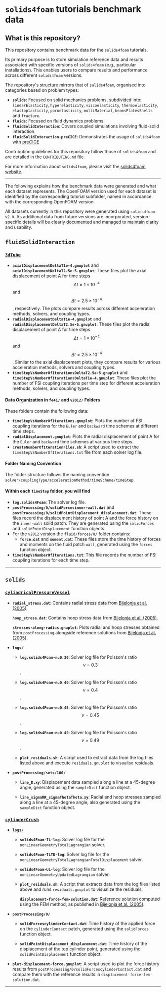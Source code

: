 # `solids4foam` tutorials benchmark data

## What is this repository?

This repository contains benchmark data for the `solids4foam` tutorials.

Its primary purpose is to store simulation reference data and results associated
with specific versions of `solids4foam` (e.g., particular installations). This
enables users to compare results and performance across different `solids4foam`
versions.

The repository's structure mirrors that of `solids4foam`, organised into
categories based on problem types:

- **`solids`**: Focused on solid mechanics problems, subdivided into:
  `linearElasticity`, `hyperelasticity`, `viscoelasticity`,  `thermoelasticity`,
  `elastoplasticity`, `poroelasticity`, `multiMaterial`, `beamsPlatesShells` and
  `fracture`.  
- **`fluids`**: Focused on fluid dynamics problems.
- **`fluidSolidInteraction`**: Covers coupled simulations involving fluid-solid
  interaction.
- **`fluidSolidInteraction-preCICE`**: Demonstrates the usage of `solids4foam`
  with [preCICE](https://precice.org/)

Contribution guidelines for this repository follow those of `solids4foam` and are
detailed in the `CONTRIBUTING.md` file.

For more information about `solids4foam`, please visit the [solids4foam website](https://solids4foam.github.io).

---

The following explains how the benchmark data were generated and what each
dataset represents. The OpenFOAM version used for each dataset is identified by
the corresponding tutorial subfolder, named in accordance with the corresponding
OpenFOAM version.

All datasets currently in this repository were generated using `solids4foam-v2.0`.
As additional data from future versions are incorporated, version-specific
details will be clearly documented and managed to maintain clarity and usability.

## `fluidSolidInteraction`

### [`3dTube`](https://www.solids4foam.com/tutorials/tutorial4.html)

- **`axialDisplacementDeltaT1e-4.gnuplot`** and **`axialDisplacementDeltaT2.5e-5.gnuplot`**:
  These files plot the axial displacement of point A for time steps
  $$\Delta t = 1 \times 10^{-4}$$ and $$\Delta t = 2.5 \times 10^{-4}$$,
  respectively. The plots compare results across different acceleration methods,
  solvers, and coupling types.
- **`radialDisplacementDeltaT1e-4.gnuplot`** and **`radialDisplacementDeltaT2.5e-5.gnuplot`**:
  These files plot the radial displacement of point A for time steps
  $$\Delta t = 1 \times 10^{-4}$$ and $$\Delta t = 2.5 \times 10^{-4}$$. Similar
  to the axial displacement plots, they compare results for various
  acceleration methods, solvers and coupling types.
- **`timeStepVsNumberOfIterationsDeltaT2.5e-5.gnuplot`** and **`timeStepVsNumberOfIterationsDeltaT1e-4.gnuplot`**:
  These files plot the number of FSI coupling iterations per time step for
  different acceleration methods, solvers, and coupling types.

#### Data Organization in `fe41/` and `v2012/` Folders

These folders contain the following data:

- **`timeStepVsNumberOfIterations.gnuplot`**: Plots the number of FSI coupling
  iterations for the `Euler` and `backward` time schemes at different time steps.
- **`radialDisplacement.gnuplot`**: Plots the radial displacement of point A for
  the `Euler` and `backward` time schemes at various time steps.
- **`createNumberOfIterationFiles.sh`**: A script used to extract the
  `timeStepVsNumberOfIterations.txt` file from each solver log file.

#### Folder Naming Convention

The folder structure follows the naming convention:
`solver/couplingType/accelerationMethod/timeScheme/timeStep`.

#### Within each `timeStep` folder, you will find

- **`log.solids4Foam`**: The solver log file.
- **`postProcessing/0/solidForcesinner-wall.dat`** and **`postProcessing/0/solidPointDisplacement_displacement.dat`**:
  These files record the displacement history of point A and the force history on
  the `inner-wall` solid patch. They are generated using the `solidForces` and
  `solidPointDisplacement` function objects.
- For the `v2012` version the `fluid/forces/0/` folder contains:
  - **`force.dat`** and **`moment.dat`**: These files store the time history of
    forces and moments on the fluid patch `wall`, generated using the `forces`
    function object.
- **`timeStepVsNumberOfIterations.txt`**: This file records the number of FSI
  coupling iterations for each time step.

---

## `solids`

### [`cylindricalPressureVessel`](https://www.solids4foam.com/tutorials/more-tutorials/solid-mechanics/hyperelasticity/cylindricalPressureVessel.html)

- **`radial_stress.dat`**: Contains radial stress data from [Bijelonja et al.
(2005)](https://hrcak.srce.hr/206941).

    **`hoop_stress.dat`**: Contains hoop stress data from [Bijelonja et al.
    (2005)](https://hrcak.srce.hr/206941).

    **`stresses-along-radius.gnuplot`**: Plots radial and hoop stresses obtained
    from `postProcessing` alongside reference solutions from [Bijelonja et al.
    (2005)](https://hrcak.srce.hr/206941).

- **`logs/`**

  - **`log.solids4Foam-nu0.30`**: Solver log file for Poisson's ratio
    $$\nu = 0.3$$.

  - **`log.solids4Foam-nu0.40`**: Solver log file for Poisson's ratio
  $$\nu = 0.4$$.

  - **`log.solids4Foam-nu0.45`**: Solver log file for Poisson's ratio
    $$\nu = 0.45$$.

  - **`log.solids4Foam-nu0.49`**: Solver log file for Poisson's ratio
    $$\nu = 0.49$$.

  - **`plot_residuals.sh`**: A script used to extract data from the log files
    listed above and execute `residuals.gnuplot` to visualise residuals.

- **`postProcessing/sets/100/`**

  - **`line_D.xy`**: Displacement data sampled along a line at a 45-degree angle,
    generated using the `sampleDict` function object.

  - **`line_sigmaRR_sigmaThetaTheta.xy`**: Radial and hoop stresses sampled along
    a line at a 45-degree angle, also generated using the `sampleDict` function
    object.

### [`cylinderCrush`](https://www.solids4foam.com/tutorials/more-tutorials/solid-mechanics/hyperelasticity/cylinderCrush.html)

- **`logs/`**

  - **`solids4Foam-TL-log`**: Solver log file for the
    `nonLinearGeometryTotalLagrangian` solver.
  - **`solids4Foam-TLTD-log`**: Solver log file for the
    `nonLinearGeometryTotalLagrangianTotalDisplacement` solver.
  - **`solids4Foam-UL-log`**: Solver log file for the
    `nonLinearGeometryUpdatedLagrangian` solver.
  - **`plot_residuals.sh`**: A script that extracts data from the log files listed
    above and runs `residuals.gnuplot` to visualize the residuals.

    **`displacement-force-fem-solution.dat`**: Reference solution computed using
    the FEM method, as published in [Bijelonja et al. (2005)](https://hrcak.srce.hr/206941).

- **`postProcessing/0/`**

  - **`solidForcescylinderContact.dat`**: Time history of the applied force on
    the `cylinderContact` patch, generated using the `solidForces` function
    object.

  - **`solidPointDisplacement_displacement.dat`**: Time history of the
    displacement of the top cylinder point, generated using the
    `solidPointDisplacement` function object.

- **`plot-displacement-force.gnuplot`**: A script used to plot the force history
  results from `postProcessing/0/solidForcescylinderContact.dat` and compare them
  with the reference results in `displacement-force-fem-solution.dat`.

---
